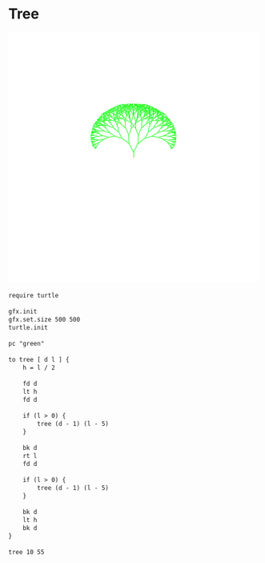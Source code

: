 # Tree

![Tree 10 55](../../assets/turtle/tree.png)

```text
require turtle

gfx.init
gfx.set.size 500 500
turtle.init

pc "green"

to tree [ d l ] {
    h = l / 2

    fd d
    lt h
    fd d

    if (l > 0) {
        tree (d - 1) (l - 5)
    }

    bk d
    rt l
    fd d

    if (l > 0) {
        tree (d - 1) (l - 5)
    }

    bk d
    lt h
    bk d
}

tree 10 55
```
